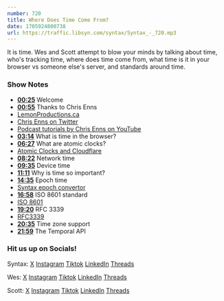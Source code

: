 ```yaml
---
number: 720
title: Where Does Time Come From?
date: 1705924800738
url: https://traffic.libsyn.com/syntax/Syntax_-_720.mp3
---
```


It is time. Wes and Scott attempt to blow your minds by talking about time, who's tracking time, where does time come from, what time is it in your browser vs someone else's server, and standards around time.

### Show Notes

* **[00:25](#t=00:25)** Welcome
* **[00:55](#t=00:55)** Thanks to Chris Enns
* [LemonProductions.ca](https://www.lemonproductions.ca/)
* [Chris Enns on Twitter](https://twitter.com/ichris)
* [Podcast tutorials by Chris Enns on YouTube](https://www.youtube.com/@lemonpodcasting)
* **[03:14](#t=03:14)** What is time in the browser?
* **[06:27](#t=06:27)** What are atomic clocks?
* [Atomic Clocks and Cloudflare](https://www.cloudflare.com/learning/ssl/lava-lamp-encryption/)
* **[08:22](#t=08:22)** Network time
* **[09:35](#t=09:35)** Device time
* **[11:11](#t=11:11)** Why is time so important?
* **[14:35](#t=14:35)** Epoch time
* [Syntax epoch convertor](https://epoch.vercel.app)
* **[16:58](#t=16:58)** ISO 8601 standard
* [ISO 8601](https://en.wikipedia.org/wiki/ISO_8601)
* **[19:20](#t=19:20)** RFC 3339
* [RFC3339](https://www.rfc-editor.org/rfc/rfc3339)
* **[20:35](#t=20:35)** Time zone support
* **[21:59](#t=21:59)** The Temporal API

### Hit us up on Socials!

Syntax: [X](https://twitter.com/syntaxfm) [Instagram](https://www.instagram.com/syntax_fm/) [Tiktok](https://www.tiktok.com/@syntaxfm) [LinkedIn](https://www.linkedin.com/company/96077407/admin/feed/posts/) [Threads](https://www.threads.net/@syntax_fm)

Wes: [X](https://twitter.com/wesbos) [Instagram](https://www.instagram.com/wesbos/) [Tiktok](https://www.tiktok.com/@wesbos) [LinkedIn](https://www.linkedin.com/in/wesbos/) [Threads](https://www.threads.net/@wesbos)

Scott: [X](https://twitter.com/stolinski) [Instagram](https://www.instagram.com/stolinski/) [Tiktok](https://www.tiktok.com/@stolinski) [LinkedIn](https://www.linkedin.com/in/stolinski/) [Threads](https://www.threads.net/@stolinski)